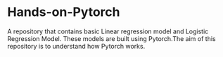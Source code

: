 # Hands-on-Pytorch
A repository that contains basic Linear regression model and Logistic Regression Model. These models are built using Pytorch.The aim of this repository is to understand how Pytorch works.
